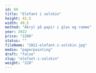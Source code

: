 ```yaml
---
id: 69
title: "Elefant i solskin"
height: 42,5
width: 49,5
method: "Akryl på papir i glas og ramme"
year: 2022
price: "2200"
status: ""
fileName: "2022-elefant-i-solskin.jpg"
medie: "paperpainting"
draft: "false"
slug: "elefant-i-solskin"
weight: "220"
---
```

